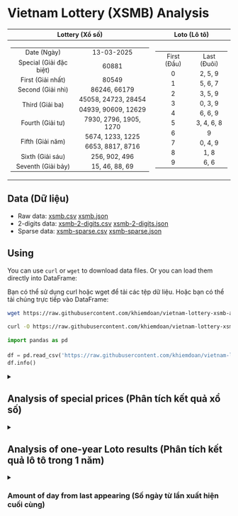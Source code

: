 # Vietnam Lottery (XSMB) Analysis


| Lottery (Xổ số) | Loto (Lô tô) |
| :------------: | :----------: |
| <table><tr><td>Date (Ngày)</td><td>13-03-2025</td></tr><tr><td>Special (Giải đặc biệt)</td><td>60881</td></tr><tr><td>First (Giải nhất)</td><td>80549</td></tr><tr><td>Second (Giải nhì)</td><td>86246, 66179</td></tr><tr><td rowspan="2">Third (Giải ba)</td><td>45058, 24723, 28454</td></tr><tr><td>04939, 90609, 12629</td></tr><tr><td>Fourth (Giải tư)</td><td>7930, 2796, 1905, 1270</td></tr><tr><td rowspan="2">Fifth (Giải năm)</td><td>5674, 1233, 1225</td></tr><tr><td>6653, 8817, 8716</td></tr><tr><td>Sixth (Giải sáu)</td><td>256, 902, 496</td></tr><tr><td>Seventh (Giải bảy)</td><td>15, 46, 88, 69</td></tr></table> | <table><tr><td>First (Đầu)</td><td>Last (Đuôi)</td></tr><tr><td>0</td><td>2, 5, 9</td></tr><tr><td>1</td><td>5, 6, 7</td></tr><tr><td>2</td><td>3, 5, 9</td></tr><tr><td>3</td><td>0, 3, 9</td></tr><tr><td>4</td><td>6, 6, 9</td></tr><tr><td>5</td><td>3, 4, 6, 8</td></tr><tr><td>6</td><td>9</td></tr><tr><td>7</td><td>0, 4, 9</td></tr><tr><td>8</td><td>1, 8</td></tr><tr><td>9</td><td>6, 6</td></tr></table> |

## Data (Dữ liệu)

* Raw data: [xsmb.csv](https://raw.githubusercontent.com/khiemdoan/vietnam-lottery-xsmb-analysis/refs/heads/main/data/xsmb.csv) [xsmb.json](https://raw.githubusercontent.com/khiemdoan/vietnam-lottery-xsmb-analysis/refs/heads/main/data/xsmb.json)
* 2-digits data: [xsmb-2-digits.csv](https://raw.githubusercontent.com/khiemdoan/vietnam-lottery-xsmb-analysis/refs/heads/main/data/xsmb-2-digits.csv) [xsmb-2-digits.json](https://raw.githubusercontent.com/khiemdoan/vietnam-lottery-xsmb-analysis/refs/heads/main/data/xsmb-2-digits.json)
* Sparse data: [xsmb-sparse.csv](https://raw.githubusercontent.com/khiemdoan/vietnam-lottery-xsmb-analysis/refs/heads/main/data/xsmb-sparse.csv) [xsmb-sparse.json](https://raw.githubusercontent.com/khiemdoan/vietnam-lottery-xsmb-analysis/refs/heads/main/data/xsmb-sparse.json)

## Using

You can use `curl` or `wget` to download data files. Or you can load them directly into DataFrame:

Bạn có thể sử dụng curl hoặc wget để tải các tệp dữ liệu. Hoặc bạn có thể tải chúng trực tiếp vào DataFrame:

```sh
wget https://raw.githubusercontent.com/khiemdoan/vietnam-lottery-xsmb-analysis/refs/heads/main/data/xsmb.csv
```

```sh
curl -O https://raw.githubusercontent.com/khiemdoan/vietnam-lottery-xsmb-analysis/refs/heads/main/data/xsmb-2-digits.csv
```

```python
import pandas as pd

df = pd.read_csv('https://raw.githubusercontent.com/khiemdoan/vietnam-lottery-xsmb-analysis/refs/heads/main/data/xsmb-sparse.csv')
df.info()
```

<details>
  <summary><h2>Analysis of special prices (Phân tích kết quả xổ số)</h2></summary>
  <h3>Amount of day from last appearing (Số ngày từ lần xuất hiện cuối cùng)</h3>

  ![Delta](images/special_delta.jpg)

  <h3>Top 10 amount of day from last appearing (Top 10 số lâu chưa xuất hiện)</h3>

  ![Delta top 10](images/special_delta_top_10.jpg)
</details>

<details>
  <summary><h2>Analysis of one-year Loto results (Phân tích kết quả lô tô trong 1 năm)</h2></summary>

  Max: 126. Min: 62.

  Mean: 97.47. Standard deviation: 11.06.

  <h3>Detail (Chi tiết)</h3>

  ![Detail](images/heatmap.jpg)

  <h3>Top 10</h3>

  ![Top 10](images/top-10.jpg)

  <h3>Distribution (Phân bổ)</h3>

  ![Distribution](images/distribution.jpg)
</details>

<details>
  <summary><h3>Amount of day from last appearing (Số ngày từ lần xuất hiện cuối cùng)</h2></summary>

  ![Delta](images/delta.jpg)

  <h3>Top 10 amount of day from last appearing (Top 10 số lâu chưa xuất hiện)</h3>

  ![Delta top 10](images/delta_top_10.jpg)
</details>
